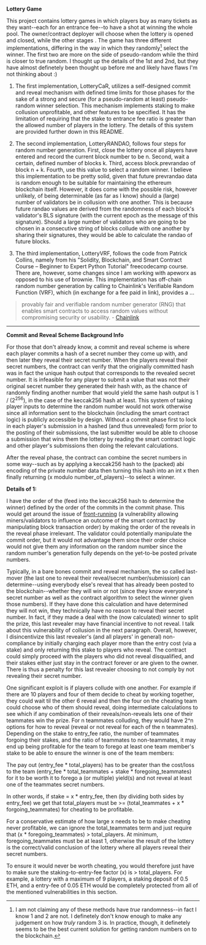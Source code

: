 **Lottery Game**

This project contains lottery games in which players buy as many tickets as they want--each for an entrance fee--to have a shot at winning the whole pool. The owner/contract deployer will choose when the lottery is opened and closed, while the other stages . The game has three different implementations, differing in the way in which they randomly[^1] select the winner. The first two are more on the side of pseudo-random while the third is closer to true random. I thought up the details of the 1st and 2nd, but they have almost definetely been thought up before me and likely have flaws I'm not thinking about :)

1. The first implementation, LotteryCaR, utilizes a self-designed commit and reveal mechanism with defined time limits for those phases for the sake of a strong and secure (for a pseudo-random at least) pseudo-random winner selection. This mechanism implements staking to make collusion unprofitable, and other features to be specified. It has the limitation of requiring that the stake to entrance fee ratio is greater than the allowed number of players in the lottery. The details of this system are provided further down in this README.

2. The second implementation, LotteryRANDAO, follows four steps for random number generation. First, close the lottery once all players have entered and record the current block number to be n. Second, wait a certain, defined number of blocks k. Third, access block.prevrandao of block n + k. Fourth, use this value to select a random winner. I believe this implementation to be pretty solid, given that future prevrandao data is random enough to be suitable for maintaining the ethereum blockchain itself. However, it does come with the possible risk, however unlikely, of being determinable (as far as I know) should a (large) number of validators be in collusion with one another. This is because future randao values are derived from the randomness of each block's validator's BLS signature (with the current epoch as the message of this signature). Should a large number of validators who are going to be chosen in a consecutive string of blocks collude with one another by sharing their signatures, they would be able to calculate the randao of future blocks.

3. The third implementation, LotteryVRF, follows the code from Patrick Collins, namely from his "Solidity, Blockchain, and Smart Contract Course – Beginner to Expert Python Tutorial" freecodecamp course. There are, however, some changes since I am working with apeworx as opposed to his use of brownie. This implementation has off-chain random number generation by calling to Chainlink's Verifiable Random Function (VRF), which (in exchange for a fee paid in link), provides a ...
> provably fair and verifiable random number generator (RNG) that enables smart contracts to access random values without compromising security or usability.
\- [Chainlink](https://docs.chain.link/vrf)

***

**Commit and Reveal Scheme Background Info**

For those that don't already know, a commit and reveal scheme is where each player commits a hash of a secret number they come up with, and then later they reveal their secret number. When the players reveal their secret numbers, the contract can verify that the originally committed hash was in fact the unique hash output that corresponds to the revealed secret number. It is infeasible for any player to submit a value that was not their original secret number they generated their hash with, as the chance of randomly finding another number that would yield the same hash output is 1 / (2<sup>256</sup>), in the case of the keccak256 hash at least. This system of taking player inputs to determine the random number would not work otherwise since all information sent to the blockchain (including the smart contract logic) is publicly accessible by design. Without a commit phase first to lock in each player's submission in a hashed (and thus unrevealed) form prior to the posting of their submissions, the last submitter would be able to choose a submission that wins them the lottery by reading the smart contract logic and other player's submissions then doing the relevant calculations.

After the reveal phase, the contract can combine the secret numbers in some way--such as by applying a keccak256 hash to the (packed) abi encoding of the private number data then turning this hash into an int x then finally returning (x modulo number_of_players)--to select a winner. 

**Details of 1:**

I have the order of the (feed into the keccak256 hash to determine the winner) defined by the order of the commits in the commit phase. This would get around the issue of [front-running](https://hacken.io/discover/front-running/) (a vulnerability allowing miners/validators to influence an outcome of the smart contract by manipulating block transaction order) by making the order of the reveals in the reveal phase irrelevant. The validator could potentially manipulate the commit order, but it would not advantage them since their order choice would not give them any information on the random number since the random number's generation fully depends on the yet-to-be posted private numbers.

Typically, in a bare bones commit and reveal mechanism, the so called last-mover (the last one to reveal their reveal/secret number/submission) can determine--using everybody else's reveal that has already been posted to the blockchain--whether they will win or not (since they know everyone's secret number as well as the contract algorithm to select the winner given those numbers). If they have done this calculation and have determined they will not win, they technically have no reason to reveal their secret number. In fact, if they made a deal with the (now calculated) winner to split the prize, this last revealer may have financial incentive to not reveal. I talk about this vulnerability of collusion in the next paragraph. Overall, however, I disincentivize this last revealer's (and all players' in general) non-compliance by initially charging each player more than the entry cost (via a stake) and only returning this stake to players who reveal. The contract could simply proceed with the players who did not reveal disqualified, and their stakes either just stay in the contract forever or are given to the owner. There is thus a penalty for this last revealer choosing to not comply by not revealing their secret number.

One significant exploit is if players collude with one another. For example if there are 10 players and four of them decide to cheat by working together, they could wait til the other 6 reveal and then the four on the cheating team could choose who of them should reveal, doing intermediate calculations to see which if any combination of their reveals/non-reveals lets one of their teammates win the prize. For n teammates colluding, they would have 2^n options for how to reveal (reveal or not reveal for each of the n teammates). Depending on the stake to entry_fee ratio, the number of teammates forgoing their stakes, and the ratio of teammates to non-teammates, it may end up being profitable for the team to forego at least one team member's stake to be able to ensure the winner is one of the team members:

The pay out (entry_fee * total_players) has to be greater than the cost/loss to the team (entry_fee * total_teammates + stake * foregoing_teammates) for it to be worth it to forego a (or multiple) yield(s) and not reveal at least one of the teammates secret numbers.

In other words, if stake = x * entry_fee, then (by dividing both sides by entry_fee) we get that total_players must be >= (total_teammates + x * forgoing_teammates) for cheating to be profitable.

For a conservative estimate of how large x needs to be to make cheating never profitable, we can ignore the total_teammates term and just require that (x * foregoing_teammates) > total_players. At minimum, foregoing_teammates must be at least 1, otherwise the result of the lottery is the correct/valid conclusion of the lottery where all players reveal their secret numbers.

To ensure it would never be worth cheating, you would therefore just have to make sure the staking-to-entry-fee factor (x) is > total_players. For example, a lottery with a maximum of 9 players, a staking deposit of 0.5 ETH, and a entry-fee of 0.05 ETH would be completely protected from all of the mentioned vulnerabilities in this section.

[^1]: I am not claiming any of these methods have *true* randomness--in fact I know 1 and 2 are not. I definetely don't know enough to make any judgement on how *truly* random 3 is. In practice, though, it definetely seems to be the best current solution for getting random numbers on to the blockchain.